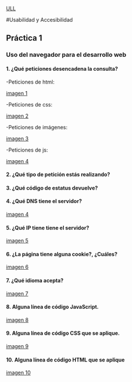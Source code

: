 
[ULL](imagenes/Logo_Universidad_LaLaguna.png)

#Usabilidad y Accesibilidad 

## Práctica 1 

### Uso del navegador para el desarrollo web



#### 1. ¿Qué peticiones desencadena la consulta?
-Peticiones de html:

[imagen 1](imagenes/Imagen1.png)

-Peticiones de css:

[imagen 2](imagenes/Imagen2.png)

-Peticiones de imágenes:

[imagen 3](imagenes/Imagen3.png)

-Peticiones de js:

[imagen 4](imagenes/Imagen4.png)


#### 2. ¿Qué tipo de petición estás realizando?




#### 3. ¿Qué código de estatus devuelve?




#### 4. ¿Qué DNS tiene el servidor?

[imagen 4]()


#### 5. ¿Qué IP tiene tiene el servidor?

[imagen 5]()


#### 6. ¿La página tiene alguna cookie?, ¿Cuáles?

[imagen 6]()


#### 7. ¿Qué idioma acepta?

[imagen 7]()


#### 8. Alguna línea de código JavaScript.

[imagen 8]()


#### 9. Alguna línea de código CSS que se aplique.

[imagen 9]()


#### 10. Alguna línea de código HTML que se aplique

[imagen 10]()




